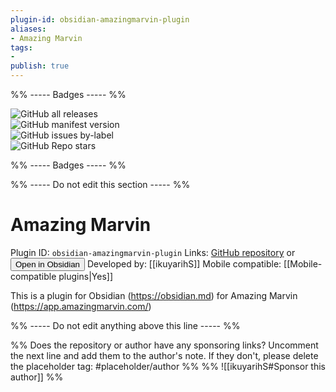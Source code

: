 ```yaml
---
plugin-id: obsidian-amazingmarvin-plugin
aliases:
- Amazing Marvin
tags: 
- 
publish: true
---
```


%% ----- Badges ----- %%

![GitHub all releases](https://img.shields.io/github/downloads/ikuyarihS/obsidian-amazingmarvin-plugin/total?color=573E7A&logo=github&style=for-the-badge)   
![GitHub manifest version](https://img.shields.io/github/manifest-json/v/ikuyarihS/obsidian-amazingmarvin-plugin?color=573E7A&logo=github&style=for-the-badge)   
![GitHub issues by-label](https://img.shields.io/github/issues/ikuyarihS/obsidian-amazingmarvin-plugin/help%20wanted?color=573E7A&logo=github&style=for-the-badge)   
![GitHub Repo stars](https://img.shields.io/github/stars/ikuyarihS/obsidian-amazingmarvin-plugin?color=573E7A&logo=github&style=for-the-badge)

%% ----- Badges ----- %%

%% ----- Do not edit this section ----- %%

# Amazing Marvin

Plugin ID: `obsidian-amazingmarvin-plugin`
Links: [GitHub repository](https://github.com/ikuyarihS/obsidian-amazingmarvin-plugin) or [<button id=HH>Open in Obsidian</button>](obsidian://goto-plugin?id=obsidian-amazingmarvin-plugin)
Developed by: [[ikuyarihS]]
Mobile compatible: [[Mobile-compatible plugins|Yes]]

This is a plugin for Obsidian (https://obsidian.md) for Amazing Marvin (https://app.amazingmarvin.com/)

%% ----- Do not edit anything above this line ----- %% 

%% Does the repository or author have any sponsoring links? Uncomment the next line and add them to the author's note. If they don't, please delete the placeholder tag: #placeholder/author %%
%% ![[ikuyarihS#Sponsor this author]] %%
